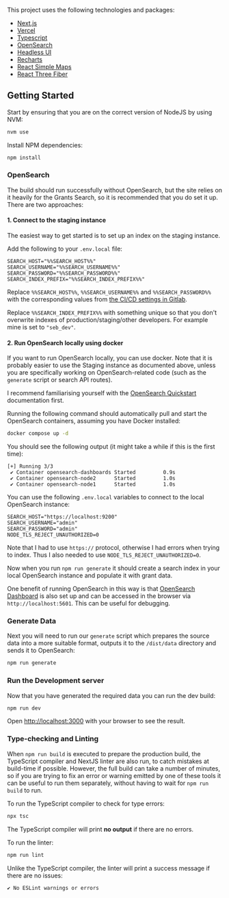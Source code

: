 This project uses the following technologies and packages:

- [Next.js](https://nextjs.org)
- [Vercel](https://vercel.com)
- [Typescript](https://www.typescriptlang.org)
- [OpenSearch](https://opensearch.org)
- [Headless UI](https://headlessui.com)
- [Recharts](https://recharts.org)
- [React Simple Maps](https://www.react-simple-maps.io)
- [React Three Fiber](https://docs.pmnd.rs/react-three-fiber)

## Getting Started

Start by ensuring that you are on the correct version of NodeJS by using NVM:

```bash
nvm use
```

Install NPM dependencies:

```bash
npm install
```

### OpenSearch

The build should run successfully without OpenSearch, but the site relies on it heavily for the Grants Search, so it is recommended that you do set it up. There are two approaches:

#### 1. Connect to the staging instance

The easiest way to get started is to set up an index on the staging instance.

Add the following to your `.env.local` file:

```
SEARCH_HOST="%%SEARCH_HOST%%"
SEARCH_USERNAME="%%SEARCH_USERNAME%%"
SEARCH_PASSWORD="%%SEARCH_PASSWORD%%"
SEARCH_INDEX_PREFIX="%%SEARCH_INDEX_PREFIX%%"
```

Replace `%%SEARCH_HOST%%`, `%%SEARCH_USERNAME%%` and `%%SEARCH_PASSWORD%%` with the corresponding values from [the CI/CD settings in Gitlab](https://gitlab.enovate.co.uk/clients/pandemic-pact/-/settings/ci_cd#js-cicd-variables-settings).

Replace `%%SEARCH_INDEX_PREFIX%%` with something unique so that you don't overwrite indexes of production/staging/other developers. For example mine is set to `"seb_dev"`.

#### 2. Run OpenSearch locally using docker

If you want to run OpenSearch locally, you can use docker. Note that it is probably easier to use the Staging instance as documented above, unless you are specifically working on OpenSearch-related code (such as the `generate` script or search API routes).

I recommend familiarising yourself with the [OpenSearch Quickstart](https://opensearch.org/docs/latest/quickstart/) documentation first.

Running the following command should automatically pull and start the OpenSearch containers, assuming you have Docker installed:

```bash
docker compose up -d
```

You should see the following output (it might take a while if this is the first time):

```
[+] Running 3/3
 ✔ Container opensearch-dashboards Started         0.9s
 ✔ Container opensearch-node2      Started         1.0s
 ✔ Container opensearch-node1      Started         1.0s
```

You can use the following `.env.local` variables to connect to the local OpenSearch instance:

```
SEARCH_HOST="https://localhost:9200"
SEARCH_USERNAME="admin"
SEARCH_PASSWORD="admin"
NODE_TLS_REJECT_UNAUTHORIZED=0
```

Note that I had to use `https://` protocol, otherwise I had errors when trying to index. Thus I also needed to use `NODE_TLS_REJECT_UNAUTHORIZED=0`.

Now when you run `npm run generate` it should create a search index in your local OpenSearch instance and populate it with grant data.

One benefit of running OpenSearch in this way is that [OpenSearch Dashboard](https://opensearch.org/docs/latest/dashboards/quickstart/) is also set up and can be accessed in the browser via `http://localhost:5601`. This can be useful for debugging.

### Generate Data

Next you will need to run our `generate` script which prepares the source data into a more suitable format, outputs it to the `/dist/data` directory and sends it to OpenSearch:

```bash
npm run generate
```

### Run the Development server

Now that you have generated the required data you can run the dev build:

```bash
npm run dev
```

Open [http://localhost:3000](http://localhost:3000) with your browser to see the result.

### Type-checking and Linting

When `npm run build` is executed to prepare the production build, the TypeScript compiler and NextJS linter are also run, to catch mistakes at build-time if possible. However, the full build can take a number of minutes, so if you are trying to fix an error or warning emitted by one of these tools it can be useful to run them separately, without having to wait for `npm run build` to run.

To run the TypeScript compiler to check for type errors:

```bash
npx tsc
```

The TypeScript compiler will print **no output** if there are no errors.

To run the linter:

```bash
npm run lint
```

Unlike the TypeScript compiler, the linter will print a success message if there are no issues:

```
✔ No ESLint warnings or errors
```

